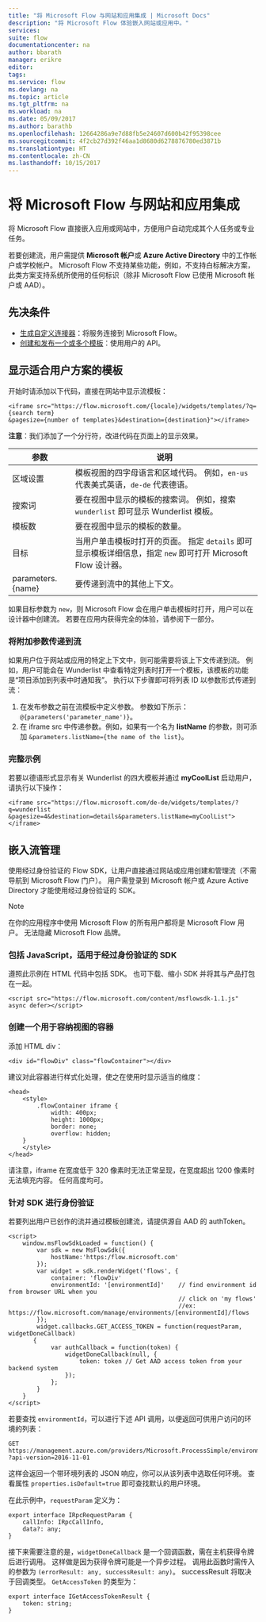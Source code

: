 ```yaml
---
title: "将 Microsoft Flow 与网站和应用集成 | Microsoft Docs"
description: "将 Microsoft Flow 体验嵌入网站或应用中。"
services: 
suite: flow
documentationcenter: na
author: bbarath
manager: erikre
editor: 
tags: 
ms.service: flow
ms.devlang: na
ms.topic: article
ms.tgt_pltfrm: na
ms.workload: na
ms.date: 05/09/2017
ms.author: barathb
ms.openlocfilehash: 12664286a9e7d88fb5e24607d600b42f95398cee
ms.sourcegitcommit: 4f2cb27d392f46aa1d8680d6278876780ed3871b
ms.translationtype: HT
ms.contentlocale: zh-CN
ms.lasthandoff: 10/15/2017
---
```

# <a name="integrate-microsoft-flow-with-websites-and-apps"></a>将 Microsoft Flow 与网站和应用集成
将 Microsoft Flow 直接嵌入应用或网站中，方便用户自动完成其个人任务或专业任务。

若要创建流，用户需提供 **Microsoft 帐户**或 **Azure Active Directory** 中的工作帐户或学校帐户。 Microsoft Flow 不支持某些功能，例如，不支持白标解决方案，此类方案支持系统所使用的任何标识（除非 Microsoft Flow 已使用 Microsoft 帐户或 AAD）。

## <a name="prerequisites"></a>先决条件
* [生成自定义连接器](register-custom-api.md)：将服务连接到 Microsoft Flow。
* [创建和发布一个或多个模板](publish-a-template.md)：使用用户的 API。

## <a name="show-templates-for-your-scenarios"></a>显示适合用户方案的模板
开始时请添加以下代码，直接在网站中显示流模板：

```
<iframe src="https://flow.microsoft.com/{locale}/widgets/templates/?q={search term}
&pagesize={number of templates}&destination={destination}"></iframe>
```

**注意**：我们添加了一个分行符，改进代码在页面上的显示效果。

| 参数 | 说明 |
| --- | --- |
| 区域设置 |模板视图的四字母语言和区域代码。 例如，`en-us` 代表美式英语，`de-de` 代表德语。 |
| 搜索词 |要在视图中显示的模板的搜索词。 例如，搜索 `wunderlist` 即可显示 Wunderlist 模板。 |
| 模板数 |要在视图中显示的模板的数量。 |
| 目标 |当用户单击模板时打开的页面。 指定 `details` 即可显示模板详细信息，指定 `new` 即可打开 Microsoft Flow 设计器。 |
| parameters.{name} |要传递到流中的其他上下文。 |

如果目标参数为 `new`，则 Microsoft Flow 会在用户单击模板时打开，用户可以在设计器中创建流。 若要在应用内获得完全的体验，请参阅下一部分。

### <a name="passing-additional-parameters-to-the-flow"></a>将附加参数传递到流
如果用户位于网站或应用的特定上下文中，则可能需要将该上下文传递到流。 例如，用户可能会在 Wunderlist 中查看特定列表时打开一个模板，该模板的功能是“项目添加到列表中时通知我”。 执行以下步骤即可将列表 ID 以参数形式传递到流：

1. 在发布参数之前在流模板中定义参数。 参数如下所示：`@{parameters('parameter_name')}`。
2. 在 iframe src 中传递参数。例如，如果有一个名为 **listName** 的参数，则可添加 `&parameters.listName={the name of the list}`。

### <a name="full-sample"></a>完整示例
若要以德语形式显示有关 Wunderlist 的四大模板并通过 **myCoolList** 启动用户，请执行以下操作：

```
<iframe src="https://flow.microsoft.com/de-de/widgets/templates/?q=wunderlist
&pagesize=4&destination=details&parameters.listName=myCoolList"></iframe>
```

## <a name="embed-the-management-of-flows"></a>嵌入流管理
使用经过身份验证的 Flow SDK，让用户直接通过网站或应用创建和管理流（不需导航到 Microsoft Flow 门户）。 用户需登录到 Microsoft 帐户或 Azure Active Directory 才能使用经过身份验证的 SDK。

> [!NOTE]
> 在你的应用程序中使用 Microsoft Flow 的所有用户都将是 Microsoft Flow 用户。 无法隐藏 Microsoft Flow 品牌。
> 
> 

### <a name="include-the-javascript-for-the-authenticated-sdk"></a>包括 JavaScript，适用于经过身份验证的 SDK
遵照此示例在 HTML 代码中包括 SDK。 也可下载、缩小 SDK 并将其与产品打包在一起。

```
<script src="https://flow.microsoft.com/content/msflowsdk-1.1.js" async defer></script>
```

### <a name="create-a-container-to-contain-the-view"></a>创建一个用于容纳视图的容器
添加 HTML div：

```
<div id="flowDiv" class="flowContainer"></div>
```

建议对此容器进行样式化处理，使之在使用时显示适当的维度：

```
<head>
    <style>
        .flowContainer iframe {
            width: 400px;
            height: 1000px;
            border: none;
            overflow: hidden;
    }
    </style>
</head>
```

请注意，iframe 在宽度低于 320 像素时无法正常呈现，在宽度超出 1200 像素时无法填充内容。 任何高度均可。

### <a name="authentication-against-the-sdk"></a>针对 SDK 进行身份验证
若要列出用户已创作的流并通过模板创建流，请提供源自 AAD 的 authToken。

```
<script>
    window.msFlowSdkLoaded = function() {
        var sdk = new MsFlowSdk({
            hostName:'https:/flow.microsoft.com'
        });
        var widget = sdk.renderWidget('flows', {
            container: 'flowDiv'
            environmentId: '[environmentId]'    // find environment id from browser URL when you 
                                                // click on 'my flows'
                                                //ex: https://flow.microsoft.com/manage/environments/[environmentId]/flows
        });
        widget.callbacks.GET_ACCESS_TOKEN = function(requestParam, widgetDoneCallback)
       {
            var authCallback = function(token) {
                widgetDoneCallback(null, {
                    token: token // Get AAD access token from your backend system
                });
            };
        }
    }
</script>
```

若要查找 `environmentId`，可以进行下述 API 调用，以便返回可供用户访问的环境的列表：

```
GET https://management.azure.com/providers/Microsoft.ProcessSimple/environments
?api-version=2016-11-01 
```

这样会返回一个带环境列表的 JSON 响应，你可以从该列表中选取任何环境。 查看属性 `properties.isDefault=true` 即可查找默认的用户环境。

在此示例中，`requestParam` 定义为：

```
export interface IRpcRequestParam {
    callInfo: IRpcCallInfo,
    data?: any;
}
```

接下来需要注意的是，`widgetDoneCallback` 是一个回调函数，需在主机获得令牌后进行调用。 这样做是因为获得令牌可能是一个异步过程。 调用此函数时需传入的参数为 `(errorResult: any, successResult: any)`。 successResult 将取决于回调类型。 `GetAccessToken` 的类型为：

```
export interface IGetAccessTokenResult {
    token: string;
}
```
